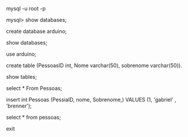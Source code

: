 mysql -u root -p

mysql> show databases;

create database arduino;

show databases;

use arduino;

create table (PessoasID int, Nome varchar(50), sobrenome varchar(50)).

show tables;

select * From Pessoas;

insert int Pessoas (PessiaID, nome, Sobrenome,)  VALUES (1, 'gabriel' , 'brenner');

select * from pessoas;

exit
